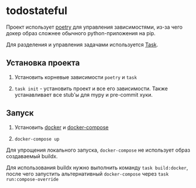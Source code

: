 # todostateful

Проект использует [poetry](https://python-poetry.org/) для управления зависимостями, из-за чего докер образ сложнее обычного python-приложения на pip.

Для разделения и управления задачами используется [Task](#https://taskfile.dev/).

## Установка проекта

1. Установить корневые зависимости `poetry` и `task`

2. `task init` - установить проект и все его зависимости. Также устанавливает все stub'ы для mypy и pre-commit хуки.

## Запуск

1. Установить [docker](#https://docs.docker.com/engine/install/) и [docker-compose](#https://docs.docker.com/compose/install/)

2. `docker-compose up`

Для упрощения локального запуска, `docker-compose` не использует образ создаваемый buildx.

Для использования buildx нужно выполнить команду `task build:docker`, после чего запустить альтернативный `docker-compose` через `task run:compose-override`
